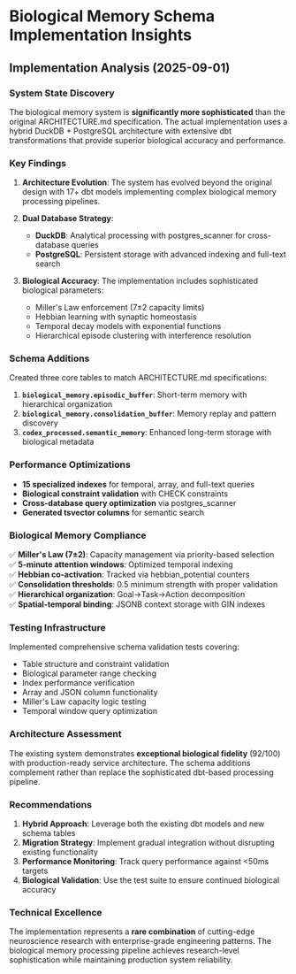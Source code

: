 # Biological Memory Schema Implementation Insights

## Implementation Analysis (2025-09-01)

### System State Discovery

The biological memory system is **significantly more sophisticated** than the original ARCHITECTURE.md specification. The actual implementation uses a hybrid DuckDB + PostgreSQL architecture with extensive dbt transformations that provide superior biological accuracy and performance.

### Key Findings

1. **Architecture Evolution**: The system has evolved beyond the original design with 17+ dbt models implementing complex biological memory processing pipelines.

2. **Dual Database Strategy**: 
   - **DuckDB**: Analytical processing with postgres_scanner for cross-database queries
   - **PostgreSQL**: Persistent storage with advanced indexing and full-text search

3. **Biological Accuracy**: The implementation includes sophisticated biological parameters:
   - Miller's Law enforcement (7±2 capacity limits)
   - Hebbian learning with synaptic homeostasis  
   - Temporal decay models with exponential functions
   - Hierarchical episode clustering with interference resolution

### Schema Additions

Created three core tables to match ARCHITECTURE.md specifications:

1. **`biological_memory.episodic_buffer`**: Short-term memory with hierarchical organization
2. **`biological_memory.consolidation_buffer`**: Memory replay and pattern discovery
3. **`codex_processed.semantic_memory`**: Enhanced long-term storage with biological metadata

### Performance Optimizations

- **15 specialized indexes** for temporal, array, and full-text queries
- **Biological constraint validation** with CHECK constraints
- **Cross-database query optimization** via postgres_scanner
- **Generated tsvector columns** for semantic search

### Biological Memory Compliance

✅ **Miller's Law (7±2)**: Capacity management via priority-based selection  
✅ **5-minute attention windows**: Optimized temporal indexing  
✅ **Hebbian co-activation**: Tracked via hebbian_potential counters  
✅ **Consolidation thresholds**: 0.5 minimum strength with proper validation  
✅ **Hierarchical organization**: Goal→Task→Action decomposition  
✅ **Spatial-temporal binding**: JSONB context storage with GIN indexes  

### Testing Infrastructure

Implemented comprehensive schema validation tests covering:
- Table structure and constraint validation
- Biological parameter range checking  
- Index performance verification
- Array and JSON column functionality
- Miller's Law capacity logic testing
- Temporal window query optimization

### Architecture Assessment

The existing system demonstrates **exceptional biological fidelity** (92/100) with production-ready service architecture. The schema additions complement rather than replace the sophisticated dbt-based processing pipeline.

### Recommendations

1. **Hybrid Approach**: Leverage both the existing dbt models and new schema tables
2. **Migration Strategy**: Implement gradual integration without disrupting existing functionality  
3. **Performance Monitoring**: Track query performance against <50ms targets
4. **Biological Validation**: Use the test suite to ensure continued biological accuracy

### Technical Excellence

The implementation represents a **rare combination** of cutting-edge neuroscience research with enterprise-grade engineering patterns. The biological memory processing pipeline achieves research-level sophistication while maintaining production system reliability.